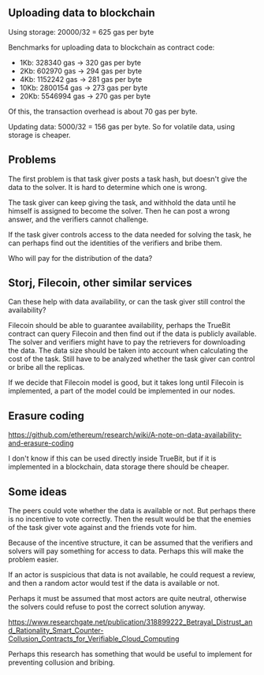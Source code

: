 ## Uploading data to blockchain

Using storage: 20000/32 = 625 gas per byte

Benchmarks for uploading data to blockchain as contract code:
 * 1Kb: 328340 gas -> 320 gas per byte
 * 2Kb: 602970 gas -> 294 gas per byte
 * 4Kb: 1152242 gas -> 281 gas per byte
 * 10Kb: 2800154 gas -> 273 gas per byte
 * 20Kb: 5546994 gas -> 270 gas per byte

Of this, the transaction overhead is about 70 gas per byte.

Updating data: 5000/32 = 156 gas per byte. So for volatile data, using storage is cheaper.

## Problems

The first problem is that task giver posts a task hash, but doesn't give the data to the solver. It is hard to determine which one is wrong.

The task giver can keep giving the task, and withhold the data until he himself is assigned to become the solver. Then he can post a wrong answer, and the verifiers cannot challenge.

If the task giver controls access to the data needed for solving the task, he can perhaps find out the identities of the verifiers and bribe them.

Who will pay for the distribution of the data?

## Storj, Filecoin, other similar services

Can these help with data availability, or can the task giver still control the availability?

Filecoin should be able to guarantee availability, perhaps the TrueBit contract can query Filecoin and then find out if the data is publicly available. The solver and verifiers might have to pay the retrievers for downloading the data. The data size should be taken into account when calculating the cost of the task. Still have to be analyzed whether the task giver can control or bribe all the replicas.

If we decide that Filecoin model is good, but it takes long until Filecoin is implemented, a part of the model could be implemented in our nodes.

## Erasure coding

https://github.com/ethereum/research/wiki/A-note-on-data-availability-and-erasure-coding

I don't know if this can be used directly inside TrueBit, but if it is implemented in a blockchain, data storage there should be cheaper.

## Some ideas

The peers could vote whether the data is available or not. But perhaps there is no incentive to vote correctly. Then the result would be that the enemies of the task giver vote against and the friends vote for him.

Because of the incentive structure, it can be assumed that the verifiers and solvers will pay something for access to data. Perhaps this will make the problem easier.

If an actor is suspicious that data is not available, he could request a review, and then a random actor would test if the data is available or not.

Perhaps it must be assumed that most actors are quite neutral, otherwise the solvers could refuse to post the correct solution anyway.

https://www.researchgate.net/publication/318899222_Betrayal_Distrust_and_Rationality_Smart_Counter-Collusion_Contracts_for_Verifiable_Cloud_Computing

Perhaps this research has something that would be useful to implement for preventing collusion and bribing.

